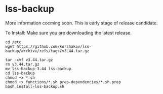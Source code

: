 # lss-backup

More information cocming soon. This is early stage of release candidate.

To Install:
Make sure you are downloading the latest release.
```
cd /etc
wget https://github.com/korshakov/lss-backup/archive/refs/tags/v3.44.tar.gz
```
```
tar -xvf v3.44.tar.gz
rm v3.44.tar.gz
mv lss-backup-3.44 lss-backup
cd lss-backup
chmod +x *.sh
chmod +x functions/*.sh prep-dependencies/*.sh.prep
bash install-lss-backup.sh
```
